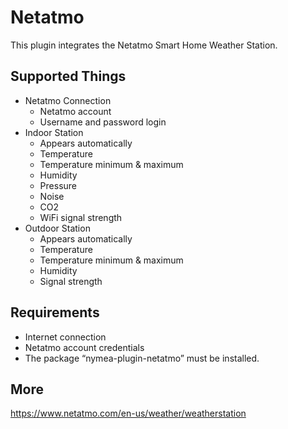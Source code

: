 # Netatmo

This plugin integrates the Netatmo Smart Home Weather Station.

## Supported Things

* Netatmo Connection
    * Netatmo account
    * Username and password login
* Indoor Station
    * Appears automatically
    * Temperature
    * Temperature minimum & maximum
    * Humidity
    * Pressure
    * Noise
    * CO2
    * WiFi signal strength
* Outdoor Station
    * Appears automatically
    * Temperature
    * Temperature minimum & maximum
    * Humidity 
    * Signal strength

## Requirements

* Internet connection
* Netatmo account credentials
* The package “nymea-plugin-netatmo” must be installed.

## More

https://www.netatmo.com/en-us/weather/weatherstation

